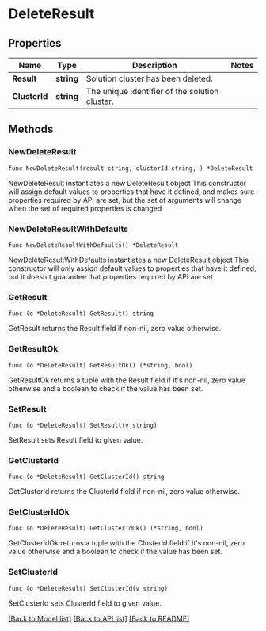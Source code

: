 # DeleteResult

## Properties

Name | Type | Description | Notes
------------ | ------------- | ------------- | -------------
**Result** | **string** | Solution cluster has been deleted. | 
**ClusterId** | **string** | The unique identifier of the solution cluster. | 

## Methods

### NewDeleteResult

`func NewDeleteResult(result string, clusterId string, ) *DeleteResult`

NewDeleteResult instantiates a new DeleteResult object
This constructor will assign default values to properties that have it defined,
and makes sure properties required by API are set, but the set of arguments
will change when the set of required properties is changed

### NewDeleteResultWithDefaults

`func NewDeleteResultWithDefaults() *DeleteResult`

NewDeleteResultWithDefaults instantiates a new DeleteResult object
This constructor will only assign default values to properties that have it defined,
but it doesn't guarantee that properties required by API are set

### GetResult

`func (o *DeleteResult) GetResult() string`

GetResult returns the Result field if non-nil, zero value otherwise.

### GetResultOk

`func (o *DeleteResult) GetResultOk() (*string, bool)`

GetResultOk returns a tuple with the Result field if it's non-nil, zero value otherwise
and a boolean to check if the value has been set.

### SetResult

`func (o *DeleteResult) SetResult(v string)`

SetResult sets Result field to given value.


### GetClusterId

`func (o *DeleteResult) GetClusterId() string`

GetClusterId returns the ClusterId field if non-nil, zero value otherwise.

### GetClusterIdOk

`func (o *DeleteResult) GetClusterIdOk() (*string, bool)`

GetClusterIdOk returns a tuple with the ClusterId field if it's non-nil, zero value otherwise
and a boolean to check if the value has been set.

### SetClusterId

`func (o *DeleteResult) SetClusterId(v string)`

SetClusterId sets ClusterId field to given value.



[[Back to Model list]](../README.md#documentation-for-models) [[Back to API list]](../README.md#documentation-for-api-endpoints) [[Back to README]](../README.md)


